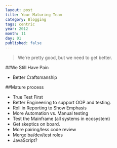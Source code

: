 ```yaml
---
layout: post
title: Your Maturing Team
category: Blogging
tags: centric
year: 2012
month: 11
day: 01
published: false
---
```


>We're pretty good, but we need to get better.

##We Still Have Pain

* Better Craftsmanship

##Mature process

* True Test First
* Better Engineering to support OOP and testing.
* Roll in Reporting to Show Emphasis
* More Automation vs. Manual testing
* Test the Mainframe (all systems in ecosystem)
* Get skeptics on board.
* More pairing/less code review
* Merge ba/dev/test roles
* JavaScript?